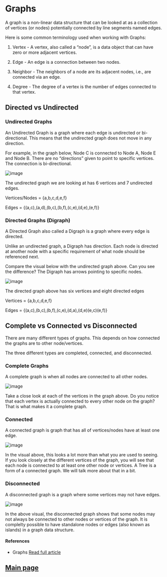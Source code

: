 # Graphs

A graph is a non-linear data structure that can be looked at as a collection of vertices (or nodes) potentially connected by line segments named edges.

Here is some common terminology used when working with Graphs:

1. Vertex - A vertex, also called a “node”, is a data object that can have zero or more adjacent vertices.

2. Edge - An edge is a connection between two nodes.

3. Neighbor - The neighbors of a node are its adjacent nodes, i.e., are connected via an edge.

4. Degree - The degree of a vertex is the number of edges connected to that vertex.

## Directed vs Undirected

### Undirected Graphs

An Undirected Graph is a graph where each edge is undirected or bi-directional. This means that the undirected graph does not move in any direction.

For example, in the graph below, Node C is connected to Node A, Node E and Node B. There are no “directions” given to point to specific vertices. The connection is bi-directional.

![image](https://codefellows.github.io/common_curriculum/data_structures_and_algorithms/Code_401/class-35/resources/assets/UndirectedGraph.PNG)

The undirected graph we are looking at has 6 vertices and 7 undirected edges.

Vertices/Nodes = {a,b,c,d,e,f}

Edges = {(a,c),(a,d),(b,c),(b,f),(c,e),(d,e),(e,f)}

### Directed Graphs (Digraph)

A Directed Graph also called a Digraph is a graph where every edge is directed.

Unlike an undirected graph, a Digraph has direction. Each node is directed at another node with a specific requirement of what node should be referenced next.

Compare the visual below with the undirected graph above. Can you see the difference? The Digraph has arrows pointing to specific nodes.

![image](https://codefellows.github.io/common_curriculum/data_structures_and_algorithms/Code_401/class-35/resources/assets/DirectedGraph.PNG)

The directed graph above has six vertices and eight directed edges

Vertices = {a,b,c,d,e,f}

Edges = {(a,c),(b,c),(b,f),(c,e),(d,a),(d,e)(e,c)(e,f)}

## Complete vs Connected vs Disconnected

There are many different types of graphs. This depends on how connected the graphs are to other node/vertices.

The three different types are completed, connected, and disconnected.

### Complete Graphs

A complete graph is when all nodes are connected to all other nodes.

![image](https://codefellows.github.io/common_curriculum/data_structures_and_algorithms/Code_401/class-35/resources/assets/CompleteGraph.PNG)

Take a close look at each of the vertices in the graph above. Do you notice that each vertex is actually connected to every other node on the graph? That is what makes it a complete graph.

### Connected

A connected graph is graph that has all of vertices/nodes have at least one edge.

![image](https://codefellows.github.io/common_curriculum/data_structures_and_algorithms/Code_401/class-35/resources/assets/ConnectedGraph.PNG)

In the visual above, this looks a lot more than what you are used to seeing. If you look closely at the different vertices of the graph, you will see that each node is connected to at least one other node or vertices. A Tree is a form of a connected graph. We will talk more about that in a bit.

### Disconnected

A disconnected graph is a graph where some vertices may not have edges.

![image](https://codefellows.github.io/common_curriculum/data_structures_and_algorithms/Code_401/class-35/resources/assets/DisconnectedGraph.PNG)

In the above visual, the disconnected graph shows that some nodes may not always be connected to other nodes or vertices of the graph. It is complelty possible to have standalone nodes or edges (also known as islands) in a graph data structure.

#### References

- Graphs [Read full article](https://codefellows.github.io/common_curriculum/data_structures_and_algorithms/Code_401/class-35/resources/graphs.html)

## [Main page](https://amjadmesmar.github.io/reading-notes/)
